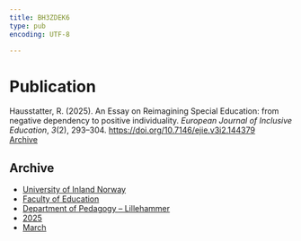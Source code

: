 ```yaml
---
title: BH3ZDEK6
type: pub
encoding: UTF-8

---
```

<h1>Publication</h1>
<article id="csl-bib-container-BH3ZDEK6" class="csl-bib-container">
  <div class="csl-bib-body"> <div class="csl-entry">Hausstatter, R. (2025). An Essay on Reimagining Special Education: from negative dependency to positive individuality. <i>European Journal of Inclusive Education</i>, <i>3</i>(2), 293–304. <a href="https://doi.org/10.7146/ejie.v3i2.144379">https://doi.org/10.7146/ejie.v3i2.144379</a></div> </div>
  <div class="csl-bib-buttons">
    <a href="#taxonomy-article-BH3ZDEK6" alt="archive" class="csl-bib-button">Archive</a>
  </div>
  <div id="csl-bib-meta-container-BH3ZDEK6"></div>
</article>
<div id="csl-bib-meta-BH3ZDEK6" class="csl-bib-meta">
  <article id="taxonomy-article-BH3ZDEK6" class="taxonomy-article">
    <h1>Archive</h1>
    <ul>
      <li><a href="{{< params subfolder >}}en/archive/?key=3DCRN523">University of Inland Norway</a></li>
      <li><a href="{{< params subfolder >}}en/archive/?key=WYNZA47F">Faculty of Education</a></li>
      <li><a href="{{< params subfolder >}}en/archive/?key=L8MA547R">Department of Pedagogy – Lillehammer</a></li>
      <li><a href="{{< params subfolder >}}en/archive/?key=5FNI6CN6">2025</a></li>
      <li><a href="{{< params subfolder >}}en/archive/?key=ZDZT9PFP">March</a></li>
    </ul>
  </article>
</div>
